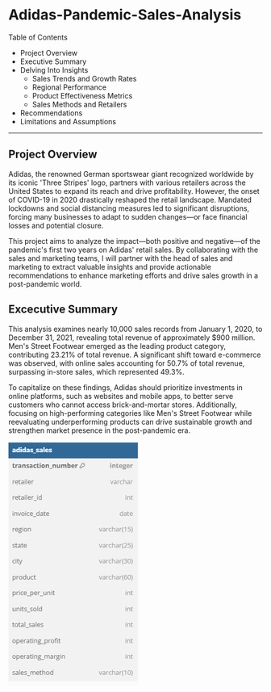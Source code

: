 # Adidas-Pandemic-Sales-Analysis

Table of Contents

 - Project Overview
 - Executive Summary
 - Delving Into Insights
   - Sales Trends and Growth Rates
   - Regional Performance
   - Product Effectiveness Metrics
   - Sales Methods and Retailers
 - Recommendations
 - Limitations and Assumptions
----
## Project Overview
Adidas, the renowned German sportswear giant recognized worldwide by its iconic 'Three Stripes' logo, partners with various retailers across the United States to expand its reach and drive profitability. However, the onset of COVID-19 in 2020 drastically reshaped the retail landscape. Mandated lockdowns and social distancing measures led to significant disruptions, forcing many businesses to adapt to sudden changes—or face financial losses and potential closure.

This project aims to analyze the impact—both positive and negative—of the pandemic's first two years on Adidas' retail sales. By collaborating with the sales and marketing teams, I will partner with the head of sales and marketing to extract valuable insights and provide actionable recommendations to enhance marketing efforts and drive sales growth in a post-pandemic world.

## Excecutive Summary
This analysis examines nearly 10,000 sales records from January 1, 2020, to December 31, 2021, revealing total revenue of approximately $900 million. Men's Street Footwear emerged as the leading product category, contributing 23.21% of total revenue. A significant shift toward e-commerce was observed, with online sales accounting for 50.7% of total revenue, surpassing in-store sales, which represented 49.3%.

To capitalize on these findings, Adidas should prioritize investments in online platforms, such as websites and mobile apps, to better serve customers who cannot access brick-and-mortar stores. Additionally, focusing on high-performing categories like Men's Street Footwear while reevaluating underperforming products can drive sustainable growth and strengthen market presence in the post-pandemic era.


![Adidas Sales ERD Diagram](Data/Visualizations/sales_erd.png)





